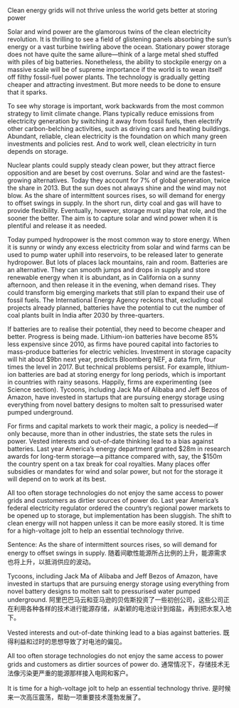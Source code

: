 Clean energy grids will not thrive unless the world gets better at storing power

Solar and wind power are the glamorous twins of the clean electricity revolution. It is thrilling to see a field of glistening panels absorbing the sun’s energy or a vast turbine twirling above the ocean. Stationary power storage does not have quite the same allure—think of a large metal shed stuffed with piles of big batteries. Nonetheless, the ability to stockpile energy on a massive scale will be of supreme importance if the world is to wean itself off filthy fossil-fuel power plants. The technology is gradually getting cheaper and attracting investment. But more needs to be done to ensure that it sparks.

To see why storage is important, work backwards from the most common strategy to limit climate change. Plans typically reduce emissions from electricity generation by switching it away from fossil fuels, then electrify other carbon-belching activities, such as driving cars and heating buildings. Abundant, reliable, clean electricity is the foundation on which many green investments and policies rest. And to work well, clean electricity in turn depends on storage.

Nuclear plants could supply steady clean power, but they attract fierce opposition and are beset by cost overruns. Solar and wind are the fastest-growing alternatives. Today they account for 7% of global generation, twice the share in 2013. But the sun does not always shine and the wind may not blow. As the share of intermittent sources rises, so will demand for energy to offset swings in supply. In the short run, dirty coal and gas will have to provide flexibility. Eventually, however, storage must play that role, and the sooner the better. The aim is to capture solar and wind power when it is plentiful and release it as needed.

Today pumped hydropower is the most common way to store energy. When it is sunny or windy any excess electricity from solar and wind farms can be used to pump water uphill into reservoirs, to be released later to generate hydropower. But lots of places lack mountains, rain and room. Batteries are an alternative. They can smooth jumps and drops in supply and store renewable energy when it is abundant, as in California on a sunny afternoon, and then release it in the evening, when demand rises. They could transform big emerging markets that still plan to expand their use of fossil fuels. The International Energy Agency reckons that, excluding coal projects already planned, batteries have the potential to cut the number of coal plants built in India after 2030 by three-quarters.

If batteries are to realise their potential, they need to become cheaper and better. Progress is being made. Lithium-ion batteries have become 85% less expensive since 2010, as firms have poured capital into factories to mass-produce batteries for electric vehicles. Investment in storage capacity will hit about $9bn next year, predicts Bloomberg NEF, a data firm, four times the level in 2017. But technical problems persist. For example, lithium- ion batteries are bad at storing energy for long periods, which is important in countries with rainy seasons. Happily, firms are experimenting (see Science section). Tycoons, including Jack Ma of Alibaba and Jeff Bezos of Amazon, have invested in startups that are pursuing energy storage using everything from novel battery designs to molten salt to pressurised water pumped underground.

For firms and capital markets to work their magic, a policy is needed—if only because, more than in other industries, the state sets the rules in power. Vested interests and out-of-date thinking lead to a bias against batteries. Last year America’s energy department granted $28m in research awards for long-term storage—a pittance compared with, say, the $150m the country spent on a tax break for coal royalties. Many places offer subsidies or mandates for wind and solar power, but not for the storage it will depend on to work at its best.

All too often storage technologies do not enjoy the same access to power grids and customers as dirtier sources of power do. Last year America’s federal electricity regulator ordered the country’s regional power markets to be opened up to storage, but implementation has been sluggish. The shift to clean energy will not happen unless it can be more easily stored. It is time for a high-voltage jolt to help an essential technology thrive.

Sentence:
As the share of intermittent sources rises, so will demand for energy to offset swings in supply.
随着间歇性能源所占比例的上升，能源需求也将上升，以抵消供应的波动。

Tycoons, including Jack Ma of Alibaba and Jeff Bezos of Amazon, have invested in startups that are pursuing energy storage using everything from novel battery designs to molten salt to pressurised water pumped underground.
阿里巴巴马云和亚马逊的贝佐斯投资了一些初创公司，这些公司正在利用各种各样的技术进行能源存储，从新颖的电池设计到熔盐，再到把水泵入地下。

Vested interests and out-of-date thinking lead to a bias against batteries.
既得利益和过时的思想导致了对电池的偏见。

All too often storage technologies do not enjoy the same access to power grids and customers as dirtier sources of power do.
通常情况下，存储技术无法像污染更严重的能源那样接入电网和客户。

It is time for a high-voltage jolt to help an essential technology thrive.
是时候来一次高压震荡，帮助一项重要技术蓬勃发展了。